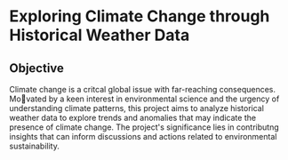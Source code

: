 # Exploring Climate Change through Historical Weather Data

## Objective 
Climate change is a critcal global issue with far-reaching consequences. Mo􀆟vated by a keen interest in environmental science and the urgency of understanding climate patterns, this project aims to analyze historical weather data to explore trends and anomalies that may indicate the presence of climate change. The project's significance lies in contributng insights that can inform discussions and actions related to environmental sustainability.

